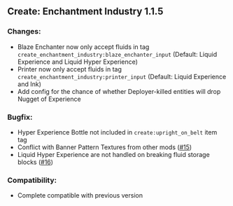 ## Create: Enchantment Industry 1.1.5

### Changes:
- Blaze Enchanter now only accept fluids in tag `create_enchantment_industry:blaze_enchanter_input` (Default: Liquid Experience and Liquid Hyper Experience)
- Printer now only accept fluids in tag `create_enchantment_industry:printer_input` (Default: Liquid Experience and Ink)
- Add config for the chance of whether Deployer-killed entities will drop Nugget of Experience

### Bugfix:
- Hyper Experience Bottle not included in `create:upright_on_belt` item tag
- Conflict with Banner Pattern Textures from other mods ([#15](https://github.com/DragonsPlusMinecraft/CreateEnchantmentIndustry/issues/15))
- Liquid Hyper Experience are not handled on breaking fluid storage blocks ([#16](https://github.com/DragonsPlusMinecraft/CreateEnchantmentIndustry/issues/16))

### Compatibility:
- Complete compatible with previous version